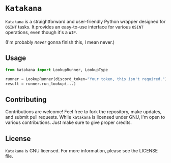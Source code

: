 # `Katakana`

`Katakana` is a straightforward and user-friendly Python wrapper designed for `OSINT` tasks. It provides an easy-to-use interface for various `OSINT` operations, even though it's a `WIP`.

(I'm probably _never_ gonna finish this, I mean never.)

## Usage

```python
from katakana import LookupRunner, LookupType

runner = LookupRunner(discord_token="Your token, this isn't required.")
result = runner.run_lookup(...)
```

## Contributing

Contributions are welcome! Feel free to fork the repository, make updates, and submit pull requests. While `katakana` is licensed under GNU, I'm open to various contributions. Just make sure to give proper credits.

## License

`Katakana` is GNU licensed. For more information, please see the LICENSE file.
